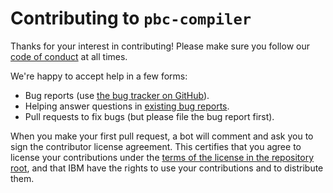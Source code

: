 # Contributing to `pbc-compiler`

Thanks for your interest in contributing!  Please make sure you follow our
[code of conduct](https://github.com/Qiskit/pbc-compiler/blob/main/CODE_OF_CONDUCT.md)
at all times.

We're happy to accept help in a few forms:

- Bug reports (use [the bug tracker on GitHub](https://github.com/Qiskit/pbc-compiler/issues)).
- Helping answer questions in [existing bug reports](https://github.com/Qiskit/pbc-compiler/issues).
- Pull requests to fix bugs (but please file the bug report first).

When you make your first pull request, a bot will comment and ask you to sign
the contributor license agreement.  This certifies that you agree to license
your contributions under the [terms of the license in the repository
root](https://github.com/Qiskit/pbc-compiler/blob/main/LICENSE), and
that IBM have the rights to use your contributions and to distribute them.
